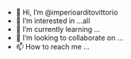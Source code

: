 - 👋 Hi, I’m @imperioarditovittorio
- 👀 I’m interested in ...all
- 🌱 I’m currently learning ...
- 💞️ I’m looking to collaborate on ...
- 📫 How to reach me ...

<!---
imperioarditovittorio/imperioarditovittorio is a ✨ special ✨ repository because its `README.md` (this file) appears on your GitHub profile.
You can click the Preview link to take a look at your changes.
--->
